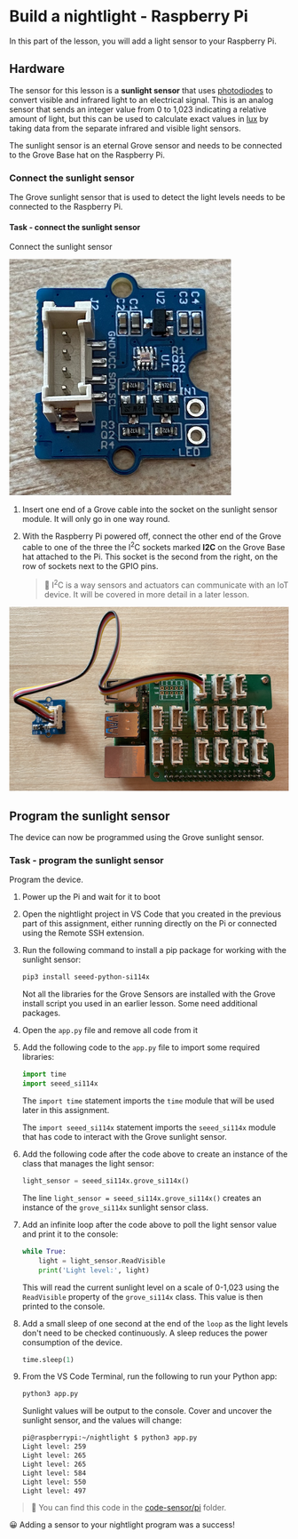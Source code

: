 # Build a nightlight - Raspberry Pi

In this part of the lesson, you will add a light sensor to your Raspberry Pi.

## Hardware

The sensor for this lesson is a **sunlight sensor** that uses [photodiodes](https://wikipedia.org/wiki/Photodiode) to convert visible and infrared light to an electrical signal. This is an analog sensor that sends an integer value from 0 to 1,023 indicating a relative amount of light, but this can be used to calculate exact values in [lux](https://wikipedia.org/wiki/Lux) by taking data from the separate infrared and visible light sensors.

The sunlight sensor is an eternal Grove sensor and needs to be connected to the Grove Base hat on the Raspberry Pi.

### Connect the sunlight sensor

The Grove sunlight sensor that is used to detect the light levels needs to be connected to the Raspberry Pi.

#### Task - connect the sunlight sensor

Connect the sunlight sensor

![A grove sunlight sensor](../../../images/grove-sunlight-sensor.png)

1. Insert one end of a Grove cable into the socket on the sunlight sensor module. It will only go in one way round.

1. With the Raspberry Pi powered off, connect the other end of the Grove cable to one of the three the I<sup>2</sup>C sockets marked **I2C** on the Grove Base hat attached to the Pi. This socket is the second from the right, on the row of sockets next to the GPIO pins.

    > 💁 I<sup>2</sup>C is a way sensors and actuators can communicate with an IoT device. It will be covered in more detail in a later lesson.

![The grove sunlight sensor connected to socket A0](../../../images/pi-sunlight-sensor.png)

## Program the sunlight sensor

The device can now be programmed using the Grove sunlight sensor.

### Task - program the sunlight sensor

Program the device.

1. Power up the Pi and wait for it to boot

1. Open the nightlight project in VS Code that you created in the previous part of this assignment, either running directly on the Pi or connected using the Remote SSH extension.

1. Run the following command to install a pip package for working with the sunlight sensor:

    ```sh
    pip3 install seeed-python-si114x
    ```

    Not all the libraries for the Grove Sensors are installed with the Grove install script you used in an earlier lesson. Some need additional packages.

1. Open the `app.py` file and remove all code from it

1. Add the following code to the `app.py` file to import some required libraries:

    ```python
    import time
    import seeed_si114x
    ```

    The `import time` statement imports the `time` module that will be used later in this assignment.

    The `import seeed_si114x` statement imports the `seeed_si114x` module that has code to interact with the Grove sunlight sensor.

1. Add the following code after the code above to create an instance of the class that manages the light sensor:

    ```python
    light_sensor = seeed_si114x.grove_si114x()
    ```

    The line `light_sensor = seeed_si114x.grove_si114x()` creates an instance of the `grove_si114x` sunlight sensor class.

1. Add an infinite loop after the code above to poll the light sensor value and print it to the console:

    ```python
    while True:
        light = light_sensor.ReadVisible
        print('Light level:', light)
    ```

    This will read the current sunlight level on a scale of 0-1,023 using the `ReadVisible` property of the `grove_si114x` class. This value is then printed to the console.

1. Add a small sleep of one second at the end of the `loop` as the light levels don't need to be checked continuously. A sleep reduces the power consumption of the device.

    ```python
    time.sleep(1)
    ```

1. From the VS Code Terminal, run the following to run your Python app:

    ```sh
    python3 app.py
    ```

    Sunlight values will be output to the console. Cover and uncover the sunlight sensor, and the values will change:

    ```output
    pi@raspberrypi:~/nightlight $ python3 app.py 
    Light level: 259
    Light level: 265
    Light level: 265
    Light level: 584
    Light level: 550
    Light level: 497
    ```

> 💁 You can find this code in the [code-sensor/pi](code-sensor/pi) folder.

😀 Adding a sensor to your nightlight program was a success!
